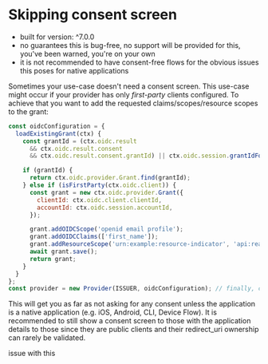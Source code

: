 # Skipping consent screen

- built for version: ^7.0.0
- no guarantees this is bug-free, no support will be provided for this, you've been warned, you're on
your own
- it is not recommended to have consent-free flows for the obvious issues this poses for native 
applications

Sometimes your use-case doesn't need a consent screen.
This use-case might occur if your provider has only *first-party* clients configured.
To achieve that you want to add the requested claims/scopes/resource scopes to the grant:

```js
const oidcConfiguration = {
  loadExistingGrant(ctx) {
    const grantId = (ctx.oidc.result
      && ctx.oidc.result.consent
      && ctx.oidc.result.consent.grantId) || ctx.oidc.session.grantIdFor(ctx.oidc.client.clientId);

    if (grantId) {
      return ctx.oidc.provider.Grant.find(grantId);
    } else if (isFirstParty(ctx.oidc.client)) {
      const grant = new ctx.oidc.provider.Grant({
        clientId: ctx.oidc.client.clientId,
        accountId: ctx.oidc.session.accountId,
      });

      grant.addOIDCScope('openid email profile');
      grant.addOIDCClaims(['first_name']);
      grant.addResourceScope('urn:example:resource-indicator', 'api:read api:write');
      await grant.save();
      return grant;
    }
  }
};
const provider = new Provider(ISSUER, oidcConfiguration); // finally, configure your provider
```

This will get you as far as not asking for any consent unless the application is a native 
application (e.g. iOS, Android, CLI, Device Flow). It is recommended to still show a consent
screen to those with the application details to those since they are public clients and their
redirect_uri ownership can rarely be validated.

issue with this
